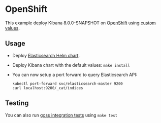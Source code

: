 # OpenShift

This example deploy Kibana 8.0.0-SNAPSHOT on [OpenShift][] using [custom values][].

## Usage

* Deploy [Elasticsearch Helm chart][].

* Deploy Kibana chart with the default values: `make install`

* You can now setup a port forward to query Elasticsearch API:

  ```
  kubectl port-forward svc/elasticsearch-master 9200
  curl localhost:9200/_cat/indices
  ```

## Testing

You can also run [goss integration tests][] using `make test`


[custom values]: https://github.com/elastic/helm-charts/tree/master/elasticsearch/examples/openshift/values.yaml
[elasticsearch helm chart]: https://github.com/elastic/helm-charts/tree/master/elasticsearch/examples/openshift/
[goss integration tests]: https://github.com/elastic/helm-charts/tree/master/elasticsearch/examples/openshift/test/goss.yaml
[openshift]: https://www.openshift.com/
